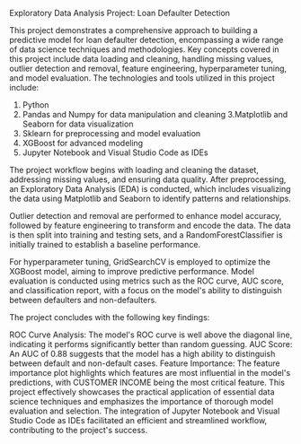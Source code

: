 Exploratory Data Analysis Project: Loan Defaulter Detection

This project demonstrates a comprehensive approach to building a predictive model for loan defaulter detection, encompassing a wide range of data science techniques and methodologies. Key concepts covered in this project include data loading and cleaning, handling missing values, outlier detection and removal, feature engineering, hyperparameter tuning, and model evaluation. The technologies and tools utilized in this project include:

1. Python
2. Pandas and Numpy for data manipulation and cleaning
3.Matplotlib and Seaborn for data visualization
4. Sklearn for preprocessing and model evaluation
5. XGBoost for advanced modeling
6. Jupyter Notebook and Visual Studio Code as IDEs
   
The project workflow begins with loading and cleaning the dataset, addressing missing values, and ensuring data quality. After preprocessing, an Exploratory Data Analysis (EDA) is conducted, which includes visualizing the data using Matplotlib and Seaborn to identify patterns and relationships.

Outlier detection and removal are performed to enhance model accuracy, followed by feature engineering to transform and encode the data. The data is then split into training and testing sets, and a RandomForestClassifier is initially trained to establish a baseline performance.

For hyperparameter tuning, GridSearchCV is employed to optimize the XGBoost model, aiming to improve predictive performance. Model evaluation is conducted using metrics such as the ROC curve, AUC score, and classification report, with a focus on the model's ability to distinguish between defaulters and non-defaulters.

The project concludes with the following key findings:

ROC Curve Analysis: The model's ROC curve is well above the diagonal line, indicating it performs significantly better than random guessing.
AUC Score: An AUC of 0.88 suggests that the model has a high ability to distinguish between default and non-default cases.
Feature Importance: The feature importance plot highlights which features are most influential in the model's predictions, with CUSTOMER INCOME being the most critical feature.
This project effectively showcases the practical application of essential data science techniques and emphasizes the importance of thorough model evaluation and selection. The integration of Jupyter Notebook and Visual Studio Code as IDEs facilitated an efficient and streamlined workflow, contributing to the project's success.

